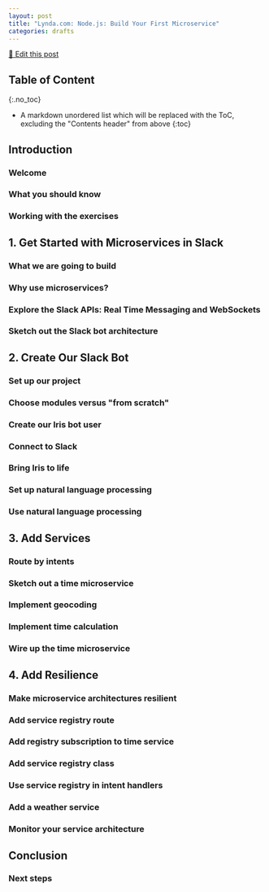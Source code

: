 ```yaml
---
layout: post
title: "Lynda.com: Node.js: Build Your First Microservice"
categories: drafts
---
```



[📝 Edit this post](https://github.com/jizusun/jizusun.github.io/edit/master/_posts/2018-11-21-lynda-nodejs-build-your-first-microservice.md)

## Table of Content
{:.no_toc}

* A markdown unordered list which will be replaced with the ToC, excluding the "Contents header" from above
{:toc}


## Introduction

### Welcome

### What you should know

### Working with the exercises

## 1. Get Started with Microservices in Slack

### What we are going to build

### Why use microservices?

### Explore the Slack APIs: Real Time Messaging and WebSockets

### Sketch out the Slack bot architecture

## 2. Create Our Slack Bot

### Set up our project

### Choose modules versus "from scratch"

### Create our Iris bot user

### Connect to Slack

### Bring Iris to life

### Set up natural language processing

### Use natural language processing

## 3. Add Services

### Route by intents

### Sketch out a time microservice

### Implement geocoding

### Implement time calculation

### Wire up the time microservice

## 4. Add Resilience

### Make microservice architectures resilient

### Add service registry route

### Add registry subscription to time service

### Add service registry class

### Use service registry in intent handlers

### Add a weather service

### Monitor your service architecture

## Conclusion

### Next steps